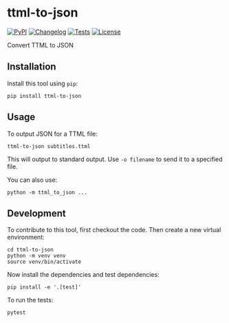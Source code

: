 # ttml-to-json

[![PyPI](https://img.shields.io/pypi/v/ttml-to-json.svg)](https://pypi.org/project/ttml-to-json/)
[![Changelog](https://img.shields.io/github/v/release/simonw/ttml-to-json?include_prereleases&label=changelog)](https://github.com/simonw/ttml-to-json/releases)
[![Tests](https://github.com/simonw/ttml-to-json/workflows/Test/badge.svg)](https://github.com/simonw/ttml-to-json/actions?query=workflow%3ATest)
[![License](https://img.shields.io/badge/license-Apache%202.0-blue.svg)](https://github.com/simonw/ttml-to-json/blob/master/LICENSE)

 Convert TTML to JSON

## Installation

Install this tool using `pip`:

    pip install ttml-to-json

## Usage

To output JSON for a TTML file:

    ttml-to-json subtitles.ttml

This will output to standard output. Use `-o filename` to send it to a specified file.

You can also use:

    python -m ttml_to_json ...

## Development

To contribute to this tool, first checkout the code. Then create a new virtual environment:

    cd ttml-to-json
    python -m venv venv
    source venv/bin/activate

Now install the dependencies and test dependencies:

    pip install -e '.[test]'

To run the tests:

    pytest

